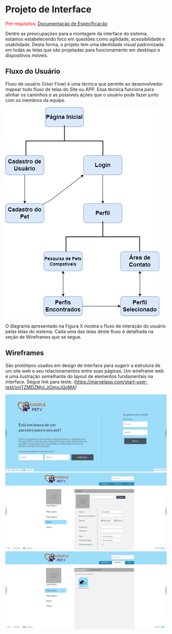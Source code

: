 
# Projeto de Interface

<span style="color:red">Pré-requisitos: <a href="2-Especificação do Projeto.md"> Documentação de Especificação</a></span>

Dentre as preocupações para a montagem da interface do sistema, estamos estabelecendo foco em questões como agilidade, acessibilidade e usabilidade. Desta forma, o projeto tem uma identidade visual padronizada em todas as telas que são projetadas para funcionamento em desktops e dispositivos móveis.

## Fluxo do Usuário

Fluxo de usuário (User Flow) é uma técnica que permite ao desenvolvedor mapear todo fluxo de telas do Site ou APP. Essa técnica funciona para alinhar os caminhos e as possíveis ações que o usuário pode fazer junto com os membros da equipe.

![FLUXOGRAMA](img/Fluxograma.JPG)

O diagrama apresentado na Figura X mostra o fluxo de interação do usuário pelas telas do sistema. Cada uma das telas deste fluxo é detalhada na seção de Wireframes que se segue. 

## Wireframes

São protótipos usados em design de interface para sugerir a estrutura de um site web e seu relacionamentos entre suas páginas. Um wireframe web é uma ilustração semelhante do layout de elementos fundamentais na interface. Segue link para teste. (https://marvelapp.com/start-user-test/xmTZMDZMvLJiOmxJQoMA)

![Wireframe](img/tela_de_inicio.png)
![Wireframe](img/tela_de_perfil.png)
![Wireframe](img/tela_de_cadastro_pet.png)
